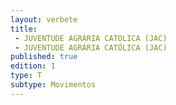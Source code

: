 ```yaml
---
layout: verbete
title:
 - JUVENTUDE AGRARIA CATOLICA (JAC)
 - JUVENTUDE AGRÁRIA CATÓLICA (JAC)
published: true
edition: 1  
type: T
subtype: Movimentos
---
```


